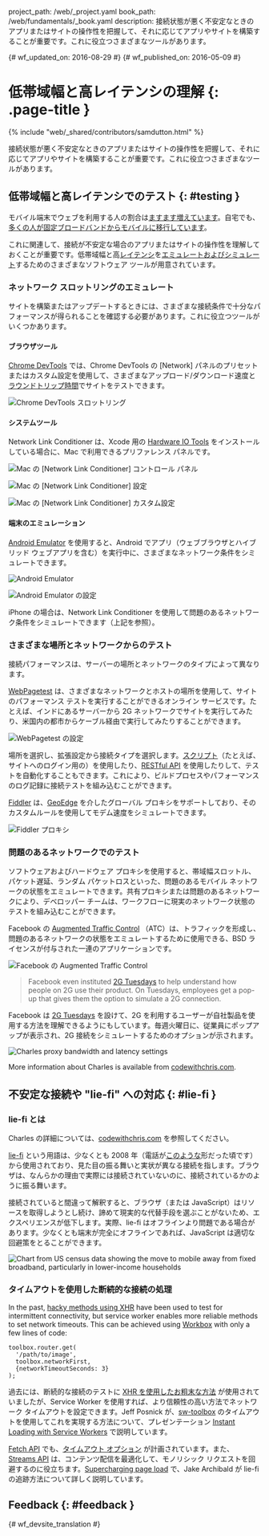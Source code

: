 project_path: /web/_project.yaml book_path: /web/fundamentals/_book.yaml description: 接続状態が悪く不安定なときのアプリまたはサイトの操作性を把握して、それに応じてアプリやサイトを構築することが重要です。これに役立つさまざまなツールがあります。

{# wf_updated_on: 2016-08-29 #} {# wf_published_on: 2016-05-09 #}

# 低帯域幅と高レイテンシの理解 {: .page-title }

{% include "web/_shared/contributors/samdutton.html" %}

接続状態が悪く不安定なときのアプリまたはサイトの操作性を把握して、それに応じてアプリやサイトを構築することが重要です。これに役立つさまざまなツールがあります。

## 低帯域幅と高レイテンシでのテスト {: #testing }

モバイル端末でウェブを利用する人の割合は[ますます増えています](http://adwords.blogspot.co.uk/2015/05/building-for-next-moment.html)。自宅でも、[多くの人が固定ブロードバンドからモバイルに移行しています](https://www.washingtonpost.com/news/the-switch/wp/2016/04/18/new-data-americans-are-abandoning-wired-home-internet/)。

これに関連して、接続が不安定な場合のアプリまたはサイトの操作性を理解しておくことが重要です。低帯域幅と高[レイテンシ](https://www.igvita.com/2012/07/19/latency-the-new-web-performance-bottleneck/)を[エミュレートおよびシミュレート](https://stackoverflow.com/questions/1584617/simulator-or-emulator-what-is-the-difference)するためのさまざまなソフトウェア ツールが用意されています。

### ネットワーク スロットリングのエミュレート

サイトを構築またはアップデートするときには、さまざまな接続条件で十分なパフォーマンスが得られることを確認する必要があります。これに役立つツールがいくつかあります。

#### ブラウザツール

[Chrome DevTools](/web/tools/chrome-devtools/network-performance/network-conditions) では、Chrome DevTools の [Network] パネルのプリセットまたはカスタム設定を使用して、さまざまなアップロード/ダウンロード速度と[ラウンドトリップ時間](https://www.igvita.com/2012/07/19/latency-the-new-web-performance-bottleneck/)でサイトをテストできます。

![Chrome DevTools スロットリング](images/chrome-devtools-throttling.png)

#### システムツール

Network Link Conditioner は、Xcode 用の [Hardware IO Tools](https://developer.apple.com/downloads/?q=Hardware%20IO%20Tools) をインストールしている場合に、Mac で利用できるプリファレンス パネルです。

![Mac の [Network Link Conditioner] コントロール パネル](images/network-link-conditioner-control-panel.png)

![Mac の [Network Link Conditioner] 設定](images/network-link-conditioner-settings.png)

![Mac の [Network Link Conditioner] カスタム設定](images/network-link-conditioner-custom.png)

#### 端末のエミュレーション

[Android Emulator](http://developer.android.com/tools/devices/emulator.html#netspeed) を使用すると、Android でアプリ（ウェブブラウザとハイブリッド ウェブアプリを含む）を実行中に、さまざまなネットワーク条件をシミュレートできます。

![Android Emulator](images/android-emulator.png)

![Android Emulator の設定](images/android-emulator-settings.png)

iPhone の場合は、Network Link Conditioner を使用して問題のあるネットワーク条件をシミュレートできます（上記を参照）。

### さまざまな場所とネットワークからのテスト

接続パフォーマンスは、サーバーの場所とネットワークのタイプによって異なります。

[WebPagetest](https://webpagetest.org) は、さまざまなネットワークとホストの場所を使用して、サイトのパフォーマンス テストを実行することができるオンライン サービスです。たとえば、インドにあるサーバーから 2G ネットワークでサイトを実行してみたり、米国内の都市からケーブル経由で実行してみたりすることができます。

![WebPagetest の設定](images/webpagetest.png)

場所を選択し、拡張設定から接続タイプを選択します。[スクリプト](https://sites.google.com/a/webpagetest.org/docs/using-webpagetest/scripting)（たとえば、サイトへのログイン用の）を使用したり、[RESTful API](https://sites.google.com/a/webpagetest.org/docs/advanced-features/webpagetest-restful-apis) を使用したりして、テストを自動化することもできます。これにより、ビルドプロセスやパフォーマンスのログ記録に接続テストを組み込むことができます。

[Fiddler](http://www.telerik.com/fiddler) は、[GeoEdge](http://www.geoedge.com/faq) を介したグローバル プロキシをサポートしており、そのカスタムルールを使用してモデム速度をシミュレートできます。

![Fiddler プロキシ](images/fiddler.png)

### 問題のあるネットワークでのテスト

ソフトウェアおよびハードウェア プロキシを使用すると、帯域幅スロットル、パケット遅延、ランダム パケットロスといった、問題のあるモバイル ネットワークの状態をエミュレートできます。共有プロキシまたは問題のあるネットワークにより、デベロッパー チームは、ワークフローに現実のネットワーク状態のテストを組み込むことができます。

Facebook の [Augmented Traffic Control](http://facebook.github.io/augmented-traffic-control/) （ATC）は、トラフィックを形成し、問題のあるネットワークの状態をエミュレートするために使用できる、BSD ライセンスが付与された一連のアプリケーションです。

![Facebook の Augmented Traffic Control](images/augmented-traffic-control.png)

> Facebook even instituted [2G Tuesdays](https://code.facebook.com/posts/1556407321275493/building-for-emerging-markets-the-story-behind-2g-tuesdays/) to help understand how people on 2G use their product. On Tuesdays, employees get a pop-up that gives them the option to simulate a 2G connection.

Facebook は [2G Tuesdays](https://code.facebook.com/posts/1556407321275493/building-for-emerging-markets-the-story-behind-2g-tuesdays/) を設けて、2G を利用するユーザーが自社製品を使用する方法を理解できるようにもしています。毎週火曜日に、従業員にポップアップが表示され、2G 接続をシミュレートするためのオプションが示されます。

![Charles proxy bandwidth and latency settings](images/charles.png)

More information about Charles is available from [codewithchris.com](http://codewithchris.com/tutorial-using-charles-proxy-with-your-ios-development-and-http-debugging/).

## 不安定な接続や "lie-fi" への対応 {: #lie-fi }

### lie-fi とは

Charles の詳細については、[codewithchris.com](http://codewithchris.com/tutorial-using-charles-proxy-with-your-ios-development-and-http-debugging/) を参照してください。

<a href="http://www.urbandictionary.com/define.php?term=lie-fi">lie-fi</a> という用語は、少なくとも 2008 年（電話が<a href="https://www.mobilegazette.com/2008-phones-wallchart.htm" title="Images of phones from 2008">このような</a>形だった頃です）から使用されており、見た目の振る舞いと実状が異なる接続を指します。ブラウザは、なんらかの理由で実際には接続されていないのに、接続されているかのように振る舞います。

接続されていると間違って解釈すると、ブラウザ（または JavaScript）はリソースを取得しようとし続け、諦めて現実的な代替手段を選ぶことがないため、エクスペリエンスが低下します。実際、lie-fi はオフラインより問題である場合があります。少なくとも端末が完全にオフラインであれば、JavaScript は適切な回避策をとることができます。

<img src="images/home-broadband.png" class="center" alt="Chart from US census data
showing the move to mobile away from fixed broadband, particularly in lower-income households" />

### タイムアウトを使用した断続的な接続の処理

In the past, [hacky methods using XHR](http://stackoverflow.com/questions/189430/detect-that-the-internet-connection-is-offline) have been used to test for intermittent connectivity, but service worker enables more reliable methods to set network timeouts. This can be achieved using [Workbox](/web/tools/workbox/) with only a few lines of code:

    toolbox.router.get(
      '/path/to/image',
      toolbox.networkFirst,
      {networkTimeoutSeconds: 3}
    );
    

過去には、断続的な接続のテストに [XHR を使用したお粗末な方法](http://stackoverflow.com/questions/189430/detect-that-the-internet-connection-is-offline) が使用されていましたが、Service Worker を使用すれば、より信頼性の高い方法でネットワーク タイムアウトを設定できます。Jeff Posnick が、[sw-toolbox](https://github.com/GoogleChrome/sw-toolbox) のタイムアウトを使用してこれを実現する方法について、プレゼンテーション [Instant Loading with Service Workers](https://youtu.be/jCKZDTtUA2A?t=19m58s) で説明しています。

[Fetch API](https://developer.mozilla.org/en-US/docs/Web/API/GlobalFetch/fetch) でも、[タイムアウト オプション](https://github.com/whatwg/fetch/issues/20) が計画されています。また、[Streams API](https://www.w3.org/TR/streams-api/) は、コンテンツ配信を最適化して、モノリシック リクエストを回避するのに役立ちます。[Supercharging page load](https://youtu.be/d5_6yHixpsQ?t=6m42s) で、Jake Archibald が lie-fi の追跡方法について詳しく説明しています。

## Feedback {: #feedback }

{# wf_devsite_translation #}